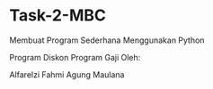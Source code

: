 # Task-2-MBC

Membuat Program Sederhana Menggunakan Python

Program Diskon
Program Gaji
Oleh:

Alfarelzi
Fahmi Agung Maulana
